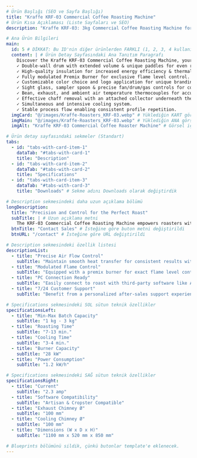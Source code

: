 ```yaml
---
# Ürün Başlığı (SEO ve Sayfa Başlığı)
title: "Kraffe KRF-03 Commercial Coffee Roasting Machine"
# Ürün Kısa Açıklaması (Liste Sayfaları ve SEO)
description: "Kraffe KRF-03: 3kg Commercial Coffee Roasting Machine for consistent, high-quality craft roasting. Ideal for cafes and small batches."

# Ana Ürün Bilgileri
main:
  id: 5 # DİKKAT: Bu ID'nin diğer ürünlerden FARKLI (1, 2, 3, 4 kullanılmıyor) ve benzersiz olması GEREKİR!
  content: | # Ürün Detay Sayfasındaki Ana Tanıtım Paragrafı
    Discover the Kraffe KRF-03 Commercial Coffee Roasting Machine, your compact powerhouse for achieving artisanal roasting perfection. Engineered for cafes and small-batch roasteries, the KRF-03 combines Kraffe's signature quality with intuitive controls. Key features include:
    ✓ Double-wall drum with extended volume & unique paddles for even roasting.
    ✓ High-quality insulation for increased energy efficiency & thermal preservation.
    ✓ Fully modulated Premix Burner for exclusive flame level control.
    ✓ Customizable color choice and logo application for unique branding.
    ✓ Sight glass, sampler spoon & precise fan/drum/gas controls for controllable roasting.
    ✓ Bean, exhaust, and ambient air temperature thermocouples for accurate measurement.
    ✓ Effective chaff removal with an attached collector underneath the cyclone.
    ✓ Simultaneous and intensive cooling system.
    ✓ Stable process flow enabling consistent profile repetition.
  imgCard: "@/images/Kraffe-Roasters_KRF-03.webp" # Yüklediğin KART görselinin yolu
  imgMain: "@/images/Kraffe-Roasters_KRF-03.webp" # Yüklediğin ANA görselinin yolu
  imgAlt: "Kraffe KRF-03 Commercial Coffee Roaster Machine" # Görsel için Alternatif Metin

# Ürün detay sayfasındaki sekmeler (Standart)
tabs:
  - id: "tabs-with-card-item-1"
    dataTab: "#tabs-with-card-1"
    title: "Description"
  - id: "tabs-with-card-item-2"
    dataTab: "#tabs-with-card-2"
    title: "Specifications"
  - id: "tabs-with-card-item-3"
    dataTab: "#tabs-with-card-3"
    title: "Downloads" # Sekme adını Downloads olarak değiştirdik

# Description sekmesindeki daha uzun açıklama bölümü
longDescription:
  title: "Precision and Control for the Perfect Roast"
  subTitle: | # Uzun açıklama metni
    The KRF-03 Commercial Coffee Roasting Machine empowers roasters with fine-tuned control over every variable. Achieve exceptional consistency and unlock the full potential of your beans with Kraffe's advanced technology and user-friendly design.
  btnTitle: "Contact Sales" # İsteğine göre buton metni değiştirildi
  btnURL: "/contact" # İsteğine göre URL değiştirildi

# Description sekmesindeki özellik listesi
descriptionList:
  - title: "Precise Air Flow Control"
    subTitle: "Maintain smooth heat transfer for consistent results with precise hot air flow adjustment."
  - title: "Modulated Flame Control"
    subTitle: "Equipped with a premix burner for exact flame level control, crucial for profile accuracy."
  - title: "PC Connection Ready"
    subTitle: "Easily connect to roast with third-party software like Artisan & Cropster."
  - title: "7/24 Customer Support"
    subTitle: "Benefit from a personalized after-sales support experience with our dedicated team, available 24/7."

# Specifications sekmesindeki SOL sütun teknik özellikler
specificationsLeft:
  - title: "Min-Max Batch Capacity"
    subTitle: "1 kg - 3 kg"
  - title: "Roasting Time"
    subTitle: "7-13 min."
  - title: "Cooling Time"
    subTitle: "3-4 min."
  - title: "Burner Capacity"
    subTitle: "28 kW"
  - title: "Power Consumption"
    subTitle: "1.2 kW/h"

# Specifications sekmesindeki SAĞ sütun teknik özellikler
specificationsRight:
  - title: "Current"
    subTitle: "2.3 amp"
  - title: "Software Compatibility"
    subTitle: "Artisan & Cropster Compatible"
  - title: "Exhaust Chimney Ø"
    subTitle: "100 mm"
  - title: "Cooling Chimney Ø"
    subTitle: "100 mm"
  - title: "Dimensions (W x D x H)"
    subTitle: "1100 mm x 520 mm x 850 mm"

# Blueprints bölümünü sildik, çünkü butonlar template'e eklenecek.
---
```

